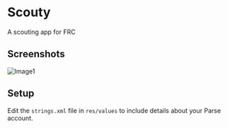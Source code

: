 # Scouty
A scouting app for FRC


## Screenshots
![Image1](http://i.imgur.com/QoWVaPH.png)

## Setup
Edit the `strings.xml` file in `res/values` to include details about your Parse account. 
